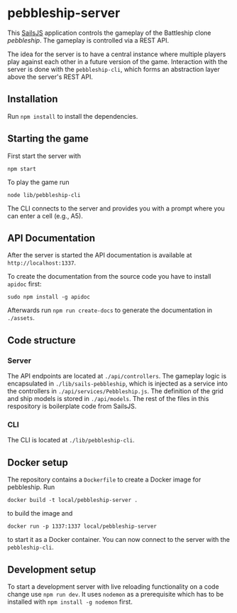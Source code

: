 # pebbleship-server

This [SailsJS](http://sailsjs.org) application controls the gameplay of the Battleship clone *pebbleship*. The gameplay is controlled via a REST API.

The idea for the server is to have a central instance where multiple players play against each other in a future version of the game. Interaction with the server is done with the ```pebbleship-cli```, which forms an abstraction layer above the server's REST API.

## Installation

Run ```npm install``` to install the dependencies.

## Starting the game

First start the server with

```
npm start
```

To play the game run

```
node lib/pebbleship-cli
```

The CLI connects to the server and provides you with a prompt where you can enter a cell (e.g., A5).

## API Documentation

After the server is started the API documentation is available at ```http://localhost:1337```.

To create the documentation from the source code you have to install ```apidoc``` first:

```
sudo npm install -g apidoc
```

Afterwards run ```npm run create-docs``` to generate the documentation in ```./assets```.

## Code structure

### Server

The API endpoints are located at ```./api/controllers```. The gameplay logic is encapsulated in ```./lib/sails-pebbleship```, which is injected as a service into the controllers in ```./api/services/Pebbleship.js```. The definition of the grid and ship models is stored in ```./api/models```. The rest of the files in this respository is boilerplate code from SailsJS.

### CLI

The CLI is located at ```./lib/pebbleship-cli```.

## Docker setup

The repository contains a ```Dockerfile``` to create a Docker image for pebbleship. Run

```
docker build -t local/pebbleship-server .
```

to build the image and

```
docker run -p 1337:1337 local/pebbleship-server
```

to start it as a Docker container. You can now connect to the server with the ```pebbleship-cli```.

## Development setup

To start a development server with live reloading functionality on a code change use ```npm run dev```. It uses ```nodemon``` as a prerequisite which has to be installed with ```npm install -g nodemon``` first.
